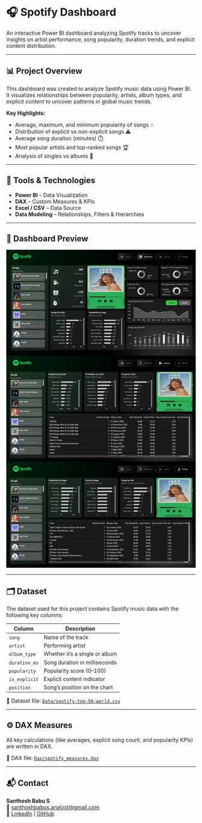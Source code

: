 # 🎧 Spotify Dashboard

An interactive Power BI dashboard analyzing Spotify tracks to uncover insights on artist performance, song popularity, duration trends, and explicit content distribution.

---

## 📊 Project Overview
This dashboard was created to analyze Spotify music data using Power BI.  
It visualizes relationships between popularity, artists, album types, and explicit content to uncover patterns in global music trends.

**Key Highlights:**
- Average, maximum, and minimum popularity of songs 🎶  
- Distribution of explicit vs non-explicit songs ⚠️  
- Average song duration (minutes) ⏱️  
- Most popular artists and top-ranked songs 🏆  
- Analysis of singles vs albums 📀  

---

## 🧩 Tools & Technologies
- **Power BI** – Data Visualization  
- **DAX** – Custom Measures & KPIs  
- **Excel / CSV** – Data Source  
- **Data Modeling** – Relationships, Filters & Hierarchies  

---

## 📸 Dashboard Preview
![Spotify Dashboard](Images/Spotify%20Dashboard.png)

---

## 🗂️ Dataset
The dataset used for this project contains Spotify music data with the following key columns:

| Column | Description |
|---------|-------------|
| `song` | Name of the track |
| `artist` | Performing artist |
| `album_type` | Whether it’s a single or album |
| `duration_ms` | Song duration in milliseconds |
| `popularity` | Popularity score (0–100) |
| `is_explicit` | Explicit content indicator |
| `position` | Song’s position on the chart |

📂 Dataset file: [`Data/spotify-top-50-world.csv`](Data/spotify-top-50-world.csv)

---

## ⚙️ DAX Measures
All key calculations (like averages, explicit song count, and popularity KPIs) are written in DAX.

📄 DAX file: [`Dax/spotify_measures.dax`](Dax/spotify_measures.dax)

---

## 📬 Contact
**Santhosh Babu S**  
📧 [santhoshbabus.analyst@gmail.com](mailto:santhoshbabus.analyst@gmail.com)  
🔗 [LinkedIn](https://www.linkedin.com/in/santhoshbabus) | [GitHub](https://github.com/santhoshbabu-analyst)
